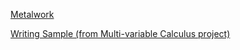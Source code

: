 [Metalwork](/metal.md)

[Writing Sample (from Multi-variable Calculus project)](/projects/jpierson_wp1.pdf)
